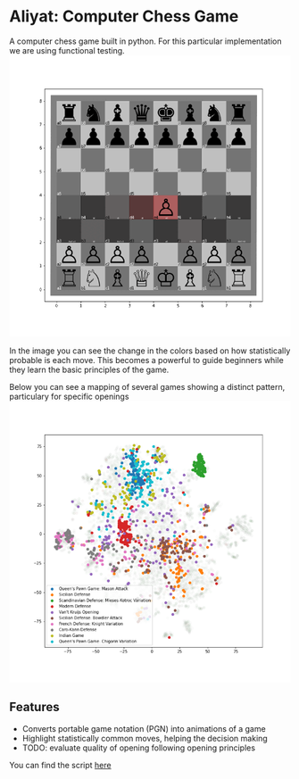 # Aliyat: Computer Chess Game
 A computer chess game built in python. For this particular implementation we are using functional testing. 
 ![image](https://github.com/HACP/Aliyat_ChessGame/blob/main/figures/ChessGame2.gif)
 
 In the image you can see the change in the colors based on how statistically probable is each move. This becomes a powerful to guide beginners while they learn the basic principles of the game. 
 
 Below you can see a mapping of several games showing a distinct pattern, particulary for specific openings
 ![image](https://github.com/HACP/Aliyat_ChessGame/blob/main/figures/ChessGameMappingOpening.png)
 
 ## Features
 * Converts portable game notation (PGN) into animations of a game
 * Highlight statistically common moves, helping the decision making
 * TODO: evaluate quality of opening following opening principles
 
 You can find the script [here](https://github.com/HACP/Aliyat_ChessGame/blob/main/notebooks/Aliyat%20-%20Board%20and%20Pieces%20v0.ipynb)
